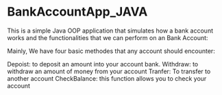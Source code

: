 # BankAccountApp_JAVA

This is a simple Java OOP application that simulates how a bank account works and the functionalities that we can perform on an Bank Account:

Mainly, We have four basic methodes that any account should encounter:

Depoist: to deposit an amount into your account bank.
Withdraw: to withdraw an amount of money from your account
Tranfer: To transfer to another account 
CheckBalance: this function allows you to check your account 
